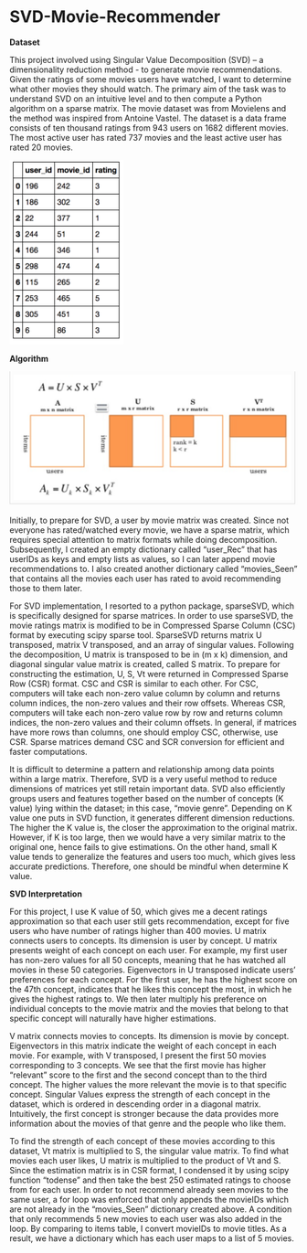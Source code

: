 # SVD-Movie-Recommender

**Dataset**

This project involved using Singular Value Decomposition (SVD) – a dimensionality reduction method -  to generate movie recommendations. Given the ratings of some movies users have watched, I want to determine what other movies they should watch. The primary aim of the task was to understand SVD on an intuitive level and to then compute a Python algorithm on a sparse matrix.
The movie dataset was from Movielens and the method was inspired from Antoine Vastel. 
The dataset is a data frame consists of ten thousand ratings from 943 users on 1682 different movies. 
The most active user has rated 737 movies and the least active user has rated 20 movies. 


<img src="./Images/data.png" width="200">

**Algorithm**

![logo](./Images/svd1.png)

Initially, to prepare for SVD, a user by movie matrix was created. Since not everyone has rated/watched every movie, we have a sparse matrix, which requires special attention to matrix formats while doing decomposition. Subsequently, I created an empty dictionary called “user_Rec” that has userIDs as keys and empty lists as values, so I can later append movie recommendations to. I also created another dictionary called “movies_Seen” that contains all the movies each user has rated to avoid recommending those to them later. 

For SVD implementation, I resorted to a python package, sparseSVD, which is specifically designed for sparse matrices. In order to use sparseSVD, the movie ratings matrix is modified to be in Compressed Sparse Column (CSC) format by executing scipy sparse tool. SparseSVD returns matrix U transposed, matrix V transposed, and an array of singular values. Following the decomposition, U matrix is transposed to be in (m x k) dimension, and diagonal singular value matrix is created, called S matrix. To prepare for constructing the estimation, U, S, Vt were returned in Compressed Sparse Row (CSR) format. CSC and CSR is similar to each other. For CSC, computers will take each non-zero value column by column and returns column indices, the non-zero values and their row offsets. Whereas CSR, computers will take each non-zero value row by row and returns column indices, the non-zero values and their column offsets. In general, if matrices have more rows than columns, one should employ CSC, otherwise, use CSR. Sparse matrices demand CSC and SCR conversion for efficient and faster computations.

It is difficult to determine a pattern and relationship among data points within a large matrix. Therefore, SVD is a very useful method to reduce dimensions of matrices yet still retain important data. SVD also efficiently groups users and features together based on the number of concepts (K value) lying within the dataset; in this case, “movie genre”. Depending on K value one puts in SVD function, it generates different dimension reductions. The higher the K value is, the closer the approximation to the original matrix. However, if K is too large, then we would have a very similar matrix to the original one, hence fails to give estimations. On the other hand, small K value tends to generalize the features and users too much, which gives less accurate predictions. Therefore, one should be mindful when determine K value. 

**SVD Interpretation**

For this project, I use K value of 50, which gives me a decent ratings approximation so that each user still gets recommendation, except for five users who have number of ratings higher than 400 movies. 
U matrix connects users to concepts. Its dimension is user by concept. U matrix presents weight of each concept on each user. For example, my first user has non-zero values for all 50 concepts, meaning that he has watched all movies in these 50 categories. Eigenvectors in U transposed indicate users’ preferences for each concept. For the first user, he has the highest score on the 47th concept, indicates that he likes this concept the most, in which he gives the highest ratings to. We then later multiply his preference on individual concepts to the movie matrix and the movies that belong to that specific concept will naturally have higher estimations. 

V matrix connects movies to concepts. Its dimension is movie by concept. Eigenvectors in this matrix indicate the weight of each concept in each movie. For example, with V transposed, I present the first 50 movies corresponding to 3 concepts. We see that the first movie has higher “relevant” score to the first and the second concept than to the third concept. The higher values the more relevant the movie is to that specific concept. Singular Values express the strength of each concept in the dataset, which is ordered in descending order in a diagonal matrix. Intuitively, the first concept is stronger because the data provides more information about the movies of that genre and the people who like them.

To find the strength of each concept of these movies according to this dataset, Vt matrix is multiplied to S, the singular value matrix. To find what movies each user likes, U matrix is multiplied to the product of Vt and S. Since the estimation matrix is in CSR format, I condensed it by using scipy function “todense” and then take the best 250 estimated ratings to choose from for each user. In order to not recommend already seen movies to the same user, a for loop was enforced that only appends the movieIDs which are not already in the “movies_Seen” dictionary created above. A condition that only recommends 5 new movies to each user was also added in the loop. By comparing to items table, I convert movieIDs to movie titles. As a result, we have a dictionary which has each user maps to a list of 5 movies. 
